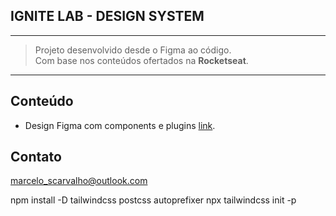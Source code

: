 
## IGNITE LAB - DESIGN SYSTEM 
___

>Projeto desenvolvido desde o Figma ao código. <br>
Com base nos conteúdos ofertados na **Rocketseat**.

___

## Conteúdo

- Design Figma com components e plugins [link](http://127.0.0.1:5173/).

## Contato

<marcelo_scarvalho@outlook.com>

npm install -D tailwindcss postcss autoprefixer
npx tailwindcss init -p